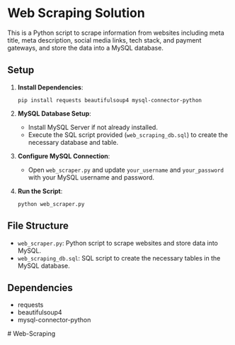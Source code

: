 # Web Scraping Solution

This is a Python script to scrape information from websites including meta title, 
meta description, social media links, tech stack, and payment gateways, and store the data into a MySQL database.

## Setup

1. **Install Dependencies**:
    ```
    pip install requests beautifulsoup4 mysql-connector-python
    ```

2. **MySQL Database Setup**:
    - Install MySQL Server if not already installed.
    - Execute the SQL script provided (`web_scraping_db.sql`) to create the necessary database and table.

3. **Configure MySQL Connection**:
    - Open `web_scraper.py` and update `your_username` and `your_password` with your MySQL username and password.

4. **Run the Script**:
    ```
    python web_scraper.py
    ```

## File Structure

- `web_scraper.py`: Python script to scrape websites and store data into MySQL.
- `web_scraping_db.sql`: SQL script to create the necessary tables in the MySQL database.

## Dependencies

- requests
- beautifulsoup4
- mysql-connector-python

#   W e b - S c r a p i n g  
 